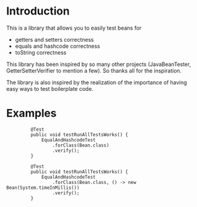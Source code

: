 # Introduction

This is a library that allows you to easily test beans for
       
* getters and setters correctness
* equals and hashcode correctness
* toString correctness

This library has been inspired by so many other projects (JavaBeanTester, GetterSetterVerifier to mention a few). So thanks all for the inspiration.

The library is also inspired by the realization of the importance of having easy ways to test boilerplate code.

# Examples

          
         
             @Test
             public void testRunAllTestsWorks() {
                 EqualAndHashcodeTest
                     .forClass(Bean.class)
                     .verify();
             }
             
             @Test
             public void testRunAllTestsWorks() {
                 EqualAndHashcodeTest
                     .forClass(Bean.class, () -> new Bean(System.timeInMillis())
                     .verify();
             }
